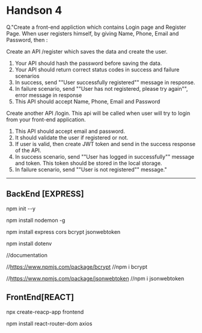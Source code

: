 # Handson 4
Q."Create a front-end appliction which contains Login page and Register Page. When user registers himself, by giving Name, Phone, Email and Password, then : 
 
Create an API /register which saves the data and create the user. 

1. Your API should hash the password before saving the data.
2. Your API should return correct status codes in success and failure scenarios
3. In success, send ""User successfully registered"" message in response. 
4. In failure scenario, send ""User has not registered, please try again"", error message in response
5. This API should accept Name, Phone, Email and Password


Create another API /login. This api will be called when user will try to login from your front-end application.

1. This API should accept email and password.
2. It should validate the user if registered or not.
3. If user is valid, then create JWT token and send in the success response of the API.
4. In success scenario, send ""User has logged in successfully"" message and token. This token should be stored in the local storage.
5. In failure scenario, send ""User is not registered"" message."

---------------------------------------------------------------------------------------------------------------------


## BackEnd [EXPRESS]

npm init --y

npm install nodemon -g

npm install express cors bcrypt jsonwebtoken

npm install dotenv

//documentation

//https://www.npmjs.com/package/bcrypt
//npm i bcrypt

//https://www.npmjs.com/package/jsonwebtoken
//npm i jsonwebtoken


## FrontEnd[REACT]

npx create-reacp-app frontend

npm install react-router-dom axios
